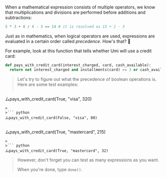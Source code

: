 When a mathematical expression consists of multiple operators, we know that multiplications and divisions are performed before additions and subtractions:

```python
5 * 3 + 8 / 4 - 3 == 14 # it is resolved as 15 + 2 - 3
```

Just as in mathematics, when logical operators are used, expressions are evaluated in a certain order called _precedence_. How's that? :thinking:

For example, look at this function that tells whether Umi will use a credit card:

```python
def pays_with_credit_card(interest_charged, card, cash_available):
  return not interest_charged and installments(card) >= 3 or cash_available < 100
```

> Let's try to figure out what the precedence of boolean operations is. Here are some test examples:
>
>``` python
ムpays_with_credit_card(True, "visa", 320)
```
>
>``` python
ムpays_with_credit_card(False, "visa", 80)
```
>
>``` python
ムpays_with_credit_card(True, "mastercard", 215)
```
>
>``` python
ムpays_with_credit_card(True, "mastercard", 32)
```
>
> However, don't forget you can test as many expressions as you want.
>
> When you're done, type `done()`.
